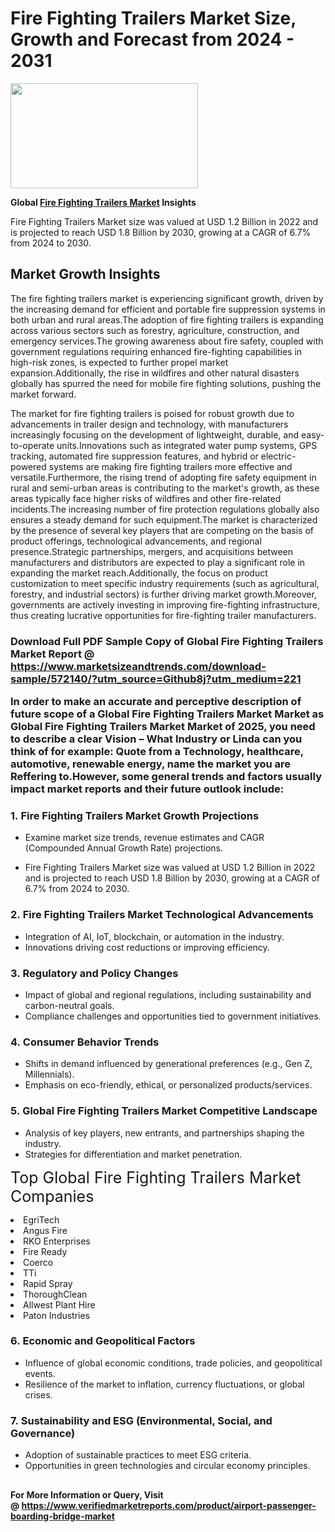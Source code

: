<H1>Fire Fighting Trailers Market Size, Growth and Forecast from 2024 - 2031</H1><img class="aligncenter size-medium wp-image-584254" src="https://thirdeyenews.in/wp-content/uploads/2024/09/Global-Market-Research-300x168.jpeg" alt="" width="300" height="168" /><p><strong>Global&nbsp;<a href="https://www.marketsizeandtrends.com/download-sample/572140/?utm_source=Github8j?utm_medium=221">Fire Fighting Trailers Market</a> Insights</strong></p><p>Fire Fighting Trailers Market size was valued at USD 1.2 Billion in 2022 and is projected to reach USD 1.8 Billion by 2030, growing at a CAGR of 6.7% from 2024 to 2030.</p><p><h2>Market Growth Insights</h2> <p>The fire fighting trailers market is experiencing significant growth, driven by the increasing demand for efficient and portable fire suppression systems in both urban and rural areas.The adoption of fire fighting trailers is expanding across various sectors such as forestry, agriculture, construction, and emergency services.The growing awareness about fire safety, coupled with government regulations requiring enhanced fire-fighting capabilities in high-risk zones, is expected to further propel market expansion.Additionally, the rise in wildfires and other natural disasters globally has spurred the need for mobile fire fighting solutions, pushing the market forward.</p> <p>The market for fire fighting trailers is poised for robust growth due to advancements in trailer design and technology, with manufacturers increasingly focusing on the development of lightweight, durable, and easy-to-operate units.Innovations such as integrated water pump systems, GPS tracking, automated fire suppression features, and hybrid or electric-powered systems are making fire fighting trailers more effective and versatile.Furthermore, the rising trend of adopting fire safety equipment in rural and semi-urban areas is contributing to the market's growth, as these areas typically face higher risks of wildfires and other fire-related incidents.The increasing number of fire protection regulations globally also ensures a steady demand for such equipment.The market is characterized by the presence of several key players that are competing on the basis of product offerings, technological advancements, and regional presence.Strategic partnerships, mergers, and acquisitions between manufacturers and distributors are expected to play a significant role in expanding the market reach.Additionally, the focus on product customization to meet specific industry requirements (such as agricultural, forestry, and industrial sectors) is further driving market growth.Moreover, governments are actively investing in improving fire-fighting infrastructure, thus creating lucrative opportunities for fire-fighting trailer manufacturers.<h3></p><p><span class=""><strong>Download Full PDF Sample Copy of Global Fire Fighting Trailers Market Report</strong> @ <a href="https://www.marketsizeandtrends.com/download-sample/572140/?utm_source=Github8j?utm_medium=221" target="_blank">https://www.marketsizeandtrends.com/download-sample/572140/?utm_source=Github8j?utm_medium=221</a></span></p><p>In order to make an accurate and perceptive description of future scope of a Global&nbsp;Fire Fighting Trailers Market Market as Global&nbsp;Fire Fighting Trailers Market Market of 2025, you need to describe a clear Vision &ndash; What Industry or Linda can you think of for example: Quote from a Technology, healthcare, automotive, renewable energy, name the market you are Reffering to.However, some general trends and factors usually impact market reports and their future outlook include:</p><h3>1.&nbsp;<strong>Fire Fighting Trailers Market Growth Projections</strong></h3><ul><li>Examine market size trends, revenue estimates and CAGR (Compounded Annual Growth Rate) projections.</li><li><p>Fire Fighting Trailers Market size was valued at USD 1.2 Billion in 2022 and is projected to reach USD 1.8 Billion by 2030, growing at a CAGR of 6.7% from 2024 to 2030.</p></li></ul><h3>2.&nbsp;<strong>Fire Fighting Trailers Market Technological Advancements</strong></h3><ul><li>Integration of AI, IoT, blockchain, or automation in the industry.</li><li>Innovations driving cost reductions or improving efficiency.</li></ul><h3>3.&nbsp;<strong>Regulatory and Policy Changes</strong></h3><ul><li>Impact of global and regional regulations, including sustainability and carbon-neutral goals.</li><li>Compliance challenges and opportunities tied to government initiatives.</li></ul><h3>4.&nbsp;<strong>Consumer Behavior Trends</strong></h3><ul><li>Shifts in demand influenced by generational preferences (e.g., Gen Z, Millennials).</li><li>Emphasis on eco-friendly, ethical, or personalized products/services.</li></ul><h3>5.&nbsp;<strong>Global Fire Fighting Trailers Market Competitive Landscape</strong></h3><ul><li>Analysis of key players, new entrants, and partnerships shaping the industry.</li><li>Strategies for differentiation and market penetration.</li></ul><p data-pm-slice="1 1 []"><span style="color: inherit; font-family: inherit; font-size: 25px;">Top Global Fire Fighting Trailers Market Companies</span></p><div class="" data-test-id=""><p><li>EgriTech</li><li> Angus Fire</li><li> RKO Enterprises</li><li> Fire Ready</li><li> Coerco</li><li> TTi</li><li> Rapid Spray</li><li> ThoroughClean</li><li> Allwest Plant Hire</li><li> Paton Industries</li></p></div><h3>6.&nbsp;<strong>Economic and Geopolitical Factors</strong></h3><ul><li>Influence of global economic conditions, trade policies, and geopolitical events.</li><li>Resilience of the market to inflation, currency fluctuations, or global crises.</li></ul><h3>7.&nbsp;<strong>Sustainability and ESG (Environmental, Social, and Governance)</strong></h3><ul><li>Adoption of sustainable practices to meet ESG criteria.</li><li>Opportunities in green technologies and circular economy principles.</li></ul><h2><strong style="font-size: 14px;">For More Information or Query, Visit @&nbsp;</strong><a style="background-color: #ffffff; font-size: 14px;" href="https://www.marketsizeandtrends.com/report/fire-fighting-trailers-market/" target="_blank">https://www.verifiedmarketreports.com/product/airport-passenger-boarding-bridge-market</a></h2>